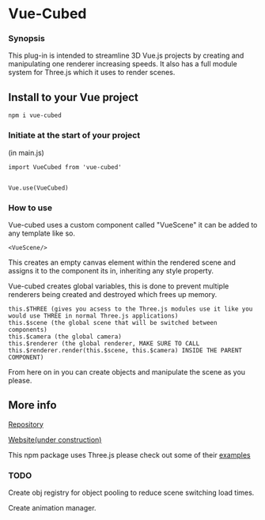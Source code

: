 # Vue-Cubed

### Synopsis

This plug-in is intended to streamline 3D Vue.js projects by creating and manipulating one renderer increasing speeds. It also has a full module system for Three.js which it uses to render scenes.

## Install to your Vue project
```
npm i vue-cubed
```

### Initiate at the start of your project
(in main.js)
```
import VueCubed from 'vue-cubed'


Vue.use(VueCubed)
```

### How to use


Vue-cubed uses a custom component called "VueScene" it can be added to any template like so.
```
<VueScene/>
```
This creates an empty canvas element within the rendered scene and assigns it to the component its in, inheriting any style property.

Vue-cubed creates global variables, this is done to prevent multiple renderers being created and destroyed which frees up memory.
```
this.$THREE (gives you acsess to the Three.js modules use it like you would use THREE in normal Three.js applications)
this.$scene (the global scene that will be switched between components)
this.$camera (the global camera)
this.$renderer (the global renderer, MAKE SURE TO CALL this.$renderer.render(this.$scene, this.$camera) INSIDE THE PARENT COMPONENT)
```
From here on in you can create objects and manipulate the scene as you please.

## More info
[Repository](https://github.com/404-kid/vue-cubed-src)

[Website(under construction)](http://vue-cubed.com/)

This npm package uses Three.js please check out some of their [examples](https://threejs.org/)


### TODO
Create obj registry for object pooling to reduce scene switching load times.

Create animation manager.
